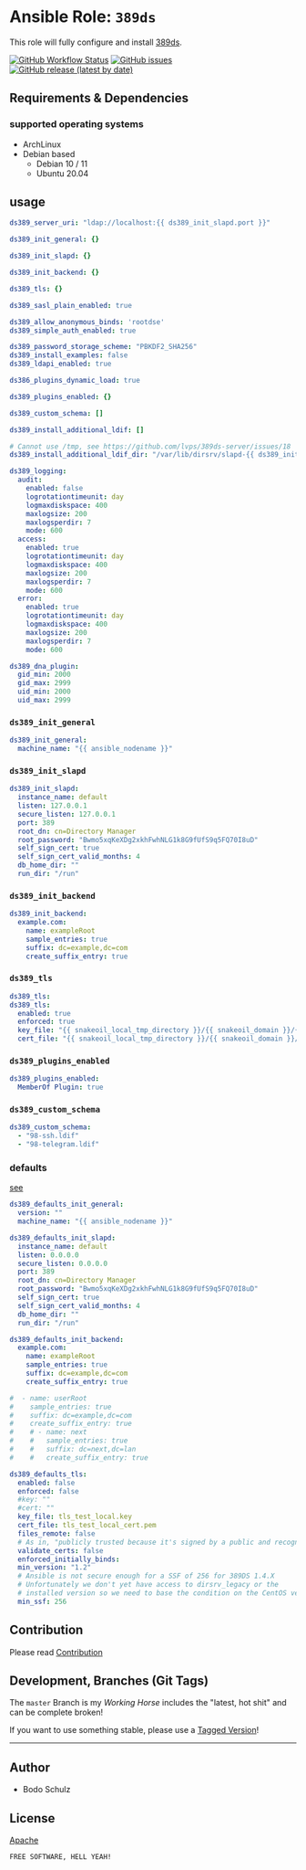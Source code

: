 
# Ansible Role:  `389ds`

This role will fully configure and install [389ds](https://icinga.com/docs/icinga-db).

[![GitHub Workflow Status](https://img.shields.io/github/workflow/status/bodsch/ansible-389ds/CI)][ci]
[![GitHub issues](https://img.shields.io/github/issues/bodsch/ansible-389ds)][issues]
[![GitHub release (latest by date)](https://img.shields.io/github/v/release/bodsch/ansible-389ds)][releases]

[ci]: https://github.com/bodsch/ansible-389ds/actions
[issues]: https://github.com/bodsch/ansible-389ds/issues?q=is%3Aopen+is%3Aissue
[releases]: https://github.com/bodsch/ansible-389ds/releases


## Requirements & Dependencies

### supported operating systems

* ArchLinux
* Debian based
    - Debian 10 / 11
    - Ubuntu 20.04

## usage

```yaml
ds389_server_uri: "ldap://localhost:{{ ds389_init_slapd.port }}"

ds389_init_general: {}

ds389_init_slapd: {}

ds389_init_backend: {}

ds389_tls: {}

ds389_sasl_plain_enabled: true

ds389_allow_anonymous_binds: 'rootdse'
ds389_simple_auth_enabled: true

ds389_password_storage_scheme: "PBKDF2_SHA256"
ds389_install_examples: false
ds389_ldapi_enabled: true

ds386_plugins_dynamic_load: true

ds389_plugins_enabled: {}

ds389_custom_schema: []

ds389_install_additional_ldif: []

# Cannot use /tmp, see https://github.com/lvps/389ds-server/issues/18
ds389_install_additional_ldif_dir: "/var/lib/dirsrv/slapd-{{ ds389_init_slapd.instance_name }}/ldif"

ds389_logging:
  audit:
    enabled: false
    logrotationtimeunit: day
    logmaxdiskspace: 400
    maxlogsize: 200
    maxlogsperdir: 7
    mode: 600
  access:
    enabled: true
    logrotationtimeunit: day
    logmaxdiskspace: 400
    maxlogsize: 200
    maxlogsperdir: 7
    mode: 600
  error:
    enabled: true
    logrotationtimeunit: day
    logmaxdiskspace: 400
    maxlogsize: 200
    maxlogsperdir: 7
    mode: 600

ds389_dna_plugin:
  gid_min: 2000
  gid_max: 2999
  uid_min: 2000
  uid_max: 2999
```

### `ds389_init_general`

```yaml
ds389_init_general:
  machine_name: "{{ ansible_nodename }}"
```

### `ds389_init_slapd`

```yaml
ds389_init_slapd:
  instance_name: default
  listen: 127.0.0.1
  secure_listen: 127.0.0.1
  port: 389
  root_dn: cn=Directory Manager
  root_password: "Bwmo5xqKeXDg2xkhFwhNLG1k8G9fUfS9q5FQ70I8uD"
  self_sign_cert: true
  self_sign_cert_valid_months: 4
  db_home_dir: ""
  run_dir: "/run"
```

### `ds389_init_backend`

```yaml
ds389_init_backend:
  example.com:
    name: exampleRoot
    sample_entries: true
    suffix: dc=example,dc=com
    create_suffix_entry: true
```

### `ds389_tls`

```yaml
ds389_tls:
ds389_tls:
  enabled: true
  enforced: true
  key_file: "{{ snakeoil_local_tmp_directory }}/{{ snakeoil_domain }}/{{ snakeoil_domain }}.key"
  cert_file: "{{ snakeoil_local_tmp_directory }}/{{ snakeoil_domain }}/{{ snakeoil_domain }}.pem"
```

### `ds389_plugins_enabled`

```yaml
ds389_plugins_enabled:
  MemberOf Plugin: true
```

### `ds389_custom_schema`

```yaml
ds389_custom_schema:
  - "98-ssh.ldif"
  - "98-telegram.ldif"
```

### defaults

[see](vars/main.yml)

```yaml
ds389_defaults_init_general:
  version: ""
  machine_name: "{{ ansible_nodename }}"

ds389_defaults_init_slapd:
  instance_name: default
  listen: 0.0.0.0
  secure_listen: 0.0.0.0
  port: 389
  root_dn: cn=Directory Manager
  root_password: "Bwmo5xqKeXDg2xkhFwhNLG1k8G9fUfS9q5FQ70I8uD"
  self_sign_cert: true
  self_sign_cert_valid_months: 4
  db_home_dir: ""
  run_dir: "/run"

ds389_defaults_init_backend:
  example.com:
    name: exampleRoot
    sample_entries: true
    suffix: dc=example,dc=com
    create_suffix_entry: true

#  - name: userRoot
#    sample_entries: true
#    suffix: dc=example,dc=com
#    create_suffix_entry: true
#    # - name: next
#    #   sample_entries: true
#    #   suffix: dc=next,dc=lan
#    #   create_suffix_entry: true

ds389_defaults_tls:
  enabled: false
  enforced: false
  #key: ""
  #cert: ""
  key_file: tls_test_local.key
  cert_file: tls_test_local_cert.pem
  files_remote: false
  # As in, "publicly trusted because it's signed by a public and recognized CA"
  validate_certs: false
  enforced_initially_binds:
  min_version: "1.2"
  # Ansible is not secure enough for a SSF of 256 for 389DS 1.4.X
  # Unfortunately we don't yet have access to dirsrv_legacy or the
  # installed version so we need to base the condition on the CentOS version
  min_ssf: 256


```


## Contribution

Please read [Contribution](CONTRIBUTING.md)

## Development,  Branches (Git Tags)

The `master` Branch is my *Working Horse* includes the "latest, hot shit" and can be complete broken!

If you want to use something stable, please use a [Tagged Version](https://github.com/bodsch/ansible-389ds/tags)!

---

## Author

- Bodo Schulz

## License

[Apache](LICENSE)

`FREE SOFTWARE, HELL YEAH!`
